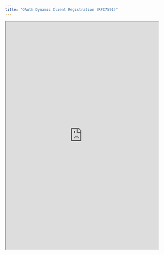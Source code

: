 ```yaml
---
title: "OAuth Dynamic Client Registration (RFC7591)"
---
```



<iframe height="750" width="100%" src="https://ewelton.github.io/ktest/wiki.html#OAuth%20Dynamic%20Client%20Registration%20(RFC7591)"></iframe>
